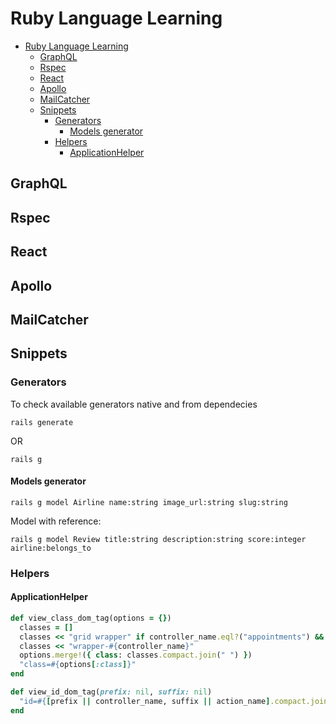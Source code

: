 # Ruby Language Learning

- [Ruby Language Learning](#ruby-language-learning)
  - [GraphQL](#graphql)
  - [Rspec](#rspec)
  - [React](#react)
  - [Apollo](#apollo)
  - [MailCatcher](#mailcatcher)
  - [Snippets](#snippets)
    - [Generators](#generators)
      - [Models generator](#models-generator)
    - [Helpers](#helpers)
      - [ApplicationHelper](#applicationhelper)

## GraphQL

## Rspec

## React

## Apollo

## MailCatcher



## Snippets

### Generators

To check available generators native and from dependecies

```shell
rails generate
```

OR

```shell
rails g
```

#### Models generator

```shell
rails g model Airline name:string image_url:string slug:string
```

Model with reference:

```shell
rails g model Review title:string description:string score:integer airline:belongs_to
```

### Helpers

#### ApplicationHelper

```rb
def view_class_dom_tag(options = {})
  classes = []
  classes << "grid wrapper" if controller_name.eql?("appointments") && %w[new create].include?(action_name)
  classes << "wrapper-#{controller_name}"
  options.merge!({ class: classes.compact.join(" ") })
  "class=#{options[:class]}"
end

def view_id_dom_tag(prefix: nil, suffix: nil)
  "id=#{[prefix || controller_name, suffix || action_name].compact.join("-")}"
end
```
